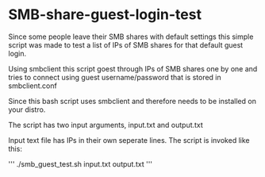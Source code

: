 # SMB-share-guest-login-test

Since some people leave their SMB shares with default settings this simple script was made to test a list of IPs of SMB shares for that default guest login.

Using smbclient this script goest through IPs of SMB shares one by one and tries to connect using guest username/password that is stored in smbclient.conf 

Since this bash script uses smbclient and therefore needs to be installed on your distro.
 
The script has two input arguments, input.txt and output.txt

Input text file has IPs in their own seperate lines. The script is invoked like this:

'''
	./smb_guest_test.sh input.txt output.txt
'''


